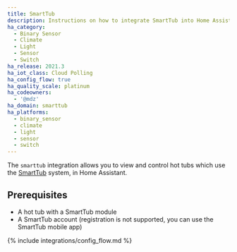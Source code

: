 ```yaml
---
title: SmartTub
description: Instructions on how to integrate SmartTub into Home Assistant.
ha_category:
  - Binary Sensor
  - Climate
  - Light
  - Sensor
  - Switch
ha_release: 2021.3
ha_iot_class: Cloud Polling
ha_config_flow: true
ha_quality_scale: platinum
ha_codeowners:
  - '@mdz'
ha_domain: smarttub
ha_platforms:
  - binary_sensor
  - climate
  - light
  - sensor
  - switch
---
```


The `smarttub` integration allows you to view and control hot tubs which use the [SmartTub](https://www.jacuzzi.com/en-us/hot-tubs/owners/smarttub-system) system, in Home Assistant.

## Prerequisites

- A hot tub with a SmartTub module
- A SmartTub account (registration is not supported, you can use the SmartTub mobile app)

{% include integrations/config_flow.md %}
